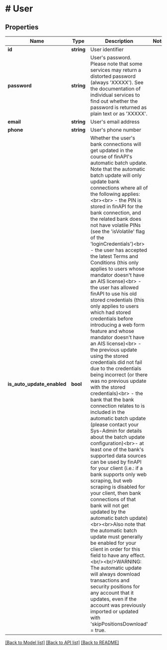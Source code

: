 # # User

## Properties

Name | Type | Description | Notes
------------ | ------------- | ------------- | -------------
**id** | **string** | User identifier |
**password** | **string** | User&#39;s password. Please note that some services may return a distorted password (always &#39;XXXXX&#39;). See the documentation of individual services to find out whether the password is returned as plain text or as &#39;XXXXX&#39;. |
**email** | **string** | User&#39;s email address |
**phone** | **string** | User&#39;s phone number |
**is_auto_update_enabled** | **bool** | Whether the user&#39;s bank connections will get updated in the course of finAPI&#39;s automatic batch update. Note that the automatic batch update will only update bank connections where all of the following applies:&lt;br&gt;&lt;br&gt; - the PIN is stored in finAPI for the bank connection, and the related bank does not have volatile PINs (see the &#39;isVolatile&#39; flag of the &#39;loginCredentials&#39;)&lt;br&gt; - the user has accepted the latest Terms and Conditions (this only applies to users whose mandator doesn&#39;t have an AIS license)&lt;br&gt; - the user has allowed finAPI to use his old stored credentials (this only applies to users which had stored credentials before introducing a web form feature and whose mandator doesn&#39;t have an AIS license)&lt;br&gt; - the previous update using the stored credentials did not fail due to the credentials being incorrect (or there was no previous update with the stored credentials)&lt;br&gt; - the bank that the bank connection relates to is included in the automatic batch update (please contact your Sys-Admin for details about the batch update configuration)&lt;br&gt;- at least one of the bank&#39;s supported data sources can be used by finAPI for your client (i.e.: if a bank supports only web scraping, but web scraping is disabled for your client, then bank connections of that bank will not get updated by the automatic batch update)&lt;br&gt;&lt;br&gt;Also note that the automatic batch update must generally be enabled for your client in order for this field to have any effect.&lt;br/&gt;&lt;br/&gt;WARNING: The automatic update will always download transactions and security positions for any account that it updates, even if the account was previously imported or updated with &#39;skipPositionsDownload&#39; &#x3D; true. |

[[Back to Model list]](../../README.md#models) [[Back to API list]](../../README.md#endpoints) [[Back to README]](../../README.md)
